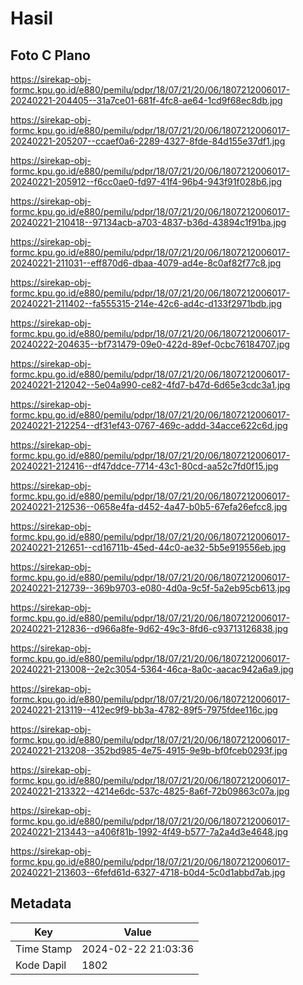 # Hasil

## Foto C Plano

https://sirekap-obj-formc.kpu.go.id/e880/pemilu/pdpr/18/07/21/20/06/1807212006017-20240221-204405--31a7ce01-681f-4fc8-ae64-1cd9f68ec8db.jpg

https://sirekap-obj-formc.kpu.go.id/e880/pemilu/pdpr/18/07/21/20/06/1807212006017-20240221-205207--ccaef0a6-2289-4327-8fde-84d155e37df1.jpg

https://sirekap-obj-formc.kpu.go.id/e880/pemilu/pdpr/18/07/21/20/06/1807212006017-20240221-205912--f6cc0ae0-fd97-41f4-96b4-943f91f028b6.jpg

https://sirekap-obj-formc.kpu.go.id/e880/pemilu/pdpr/18/07/21/20/06/1807212006017-20240221-210418--97134acb-a703-4837-b36d-43894c1f91ba.jpg

https://sirekap-obj-formc.kpu.go.id/e880/pemilu/pdpr/18/07/21/20/06/1807212006017-20240221-211031--eff870d6-dbaa-4079-ad4e-8c0af82f77c8.jpg

https://sirekap-obj-formc.kpu.go.id/e880/pemilu/pdpr/18/07/21/20/06/1807212006017-20240221-211402--fa555315-214e-42c6-ad4c-d133f2971bdb.jpg

https://sirekap-obj-formc.kpu.go.id/e880/pemilu/pdpr/18/07/21/20/06/1807212006017-20240222-204635--bf731479-09e0-422d-89ef-0cbc76184707.jpg

https://sirekap-obj-formc.kpu.go.id/e880/pemilu/pdpr/18/07/21/20/06/1807212006017-20240221-212042--5e04a990-ce82-4fd7-b47d-6d65e3cdc3a1.jpg

https://sirekap-obj-formc.kpu.go.id/e880/pemilu/pdpr/18/07/21/20/06/1807212006017-20240221-212254--df31ef43-0767-469c-addd-34acce622c6d.jpg

https://sirekap-obj-formc.kpu.go.id/e880/pemilu/pdpr/18/07/21/20/06/1807212006017-20240221-212416--df47ddce-7714-43c1-80cd-aa52c7fd0f15.jpg

https://sirekap-obj-formc.kpu.go.id/e880/pemilu/pdpr/18/07/21/20/06/1807212006017-20240221-212536--0658e4fa-d452-4a47-b0b5-67efa26efcc8.jpg

https://sirekap-obj-formc.kpu.go.id/e880/pemilu/pdpr/18/07/21/20/06/1807212006017-20240221-212651--cd16711b-45ed-44c0-ae32-5b5e919556eb.jpg

https://sirekap-obj-formc.kpu.go.id/e880/pemilu/pdpr/18/07/21/20/06/1807212006017-20240221-212739--369b9703-e080-4d0a-9c5f-5a2eb95cb613.jpg

https://sirekap-obj-formc.kpu.go.id/e880/pemilu/pdpr/18/07/21/20/06/1807212006017-20240221-212836--d966a8fe-9d62-49c3-8fd6-c93713126838.jpg

https://sirekap-obj-formc.kpu.go.id/e880/pemilu/pdpr/18/07/21/20/06/1807212006017-20240221-213008--2e2c3054-5364-46ca-8a0c-aacac942a6a9.jpg

https://sirekap-obj-formc.kpu.go.id/e880/pemilu/pdpr/18/07/21/20/06/1807212006017-20240221-213119--412ec9f9-bb3a-4782-89f5-7975fdee116c.jpg

https://sirekap-obj-formc.kpu.go.id/e880/pemilu/pdpr/18/07/21/20/06/1807212006017-20240221-213208--352bd985-4e75-4915-9e9b-bf0fceb0293f.jpg

https://sirekap-obj-formc.kpu.go.id/e880/pemilu/pdpr/18/07/21/20/06/1807212006017-20240221-213322--4214e6dc-537c-4825-8a6f-72b09863c07a.jpg

https://sirekap-obj-formc.kpu.go.id/e880/pemilu/pdpr/18/07/21/20/06/1807212006017-20240221-213443--a406f81b-1992-4f49-b577-7a2a4d3e4648.jpg

https://sirekap-obj-formc.kpu.go.id/e880/pemilu/pdpr/18/07/21/20/06/1807212006017-20240221-213603--6fefd61d-6327-4718-b0d4-5c0d1abbd7ab.jpg


## Metadata

| Key        | Value               |
| ---------- | ------------------- |
| Time Stamp | 2024-02-22 21:03:36 |
| Kode Dapil | 1802                |



